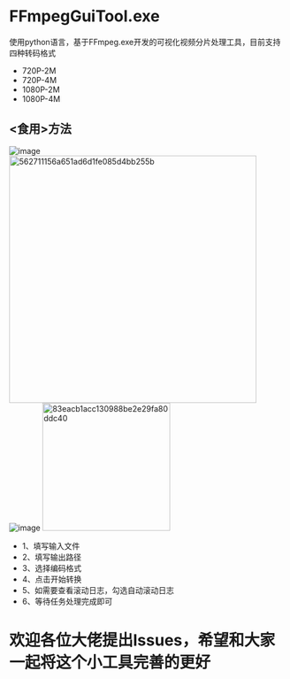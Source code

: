 # FFmpegGuiTool.exe
使用python语言，基于FFmpeg.exe开发的可视化视频分片处理工具，目前支持四种转码格式
- 720P-2M
- 720P-4M
- 1080P-2M
- 1080P-4M
## <食用>方法
![image](https://github.com/univspeed/FFmpegGuiTool/assets/23521638/6da2e6cd-0993-4df4-be7b-799ffeadd654)
<img width="447" alt="562711156a651ad6d1fe085d4bb255b" src="https://github.com/univspeed/FFmpegGuiTool/assets/23521638/d66b9c02-6f16-4013-adce-901119c0f828">
![image](https://github.com/univspeed/FFmpegGuiTool/assets/23521638/3afd0a3d-4ddc-4942-84c6-ef6eb708d077)
<img width="231" alt="83eacb1acc130988be2e29fa80ddc40" src="https://github.com/univspeed/FFmpegGuiTool/assets/23521638/99a6344e-25e9-465c-a4d9-8abcb0fdeb7d">

- 1、填写输入文件
- 2、填写输出路径
- 3、选择编码格式
- 4、点击开始转换
- 5、如需要查看滚动日志，勾选自动滚动日志
- 6、等待任务处理完成即可
# 欢迎各位大佬提出Issues，希望和大家一起将这个小工具完善的更好
